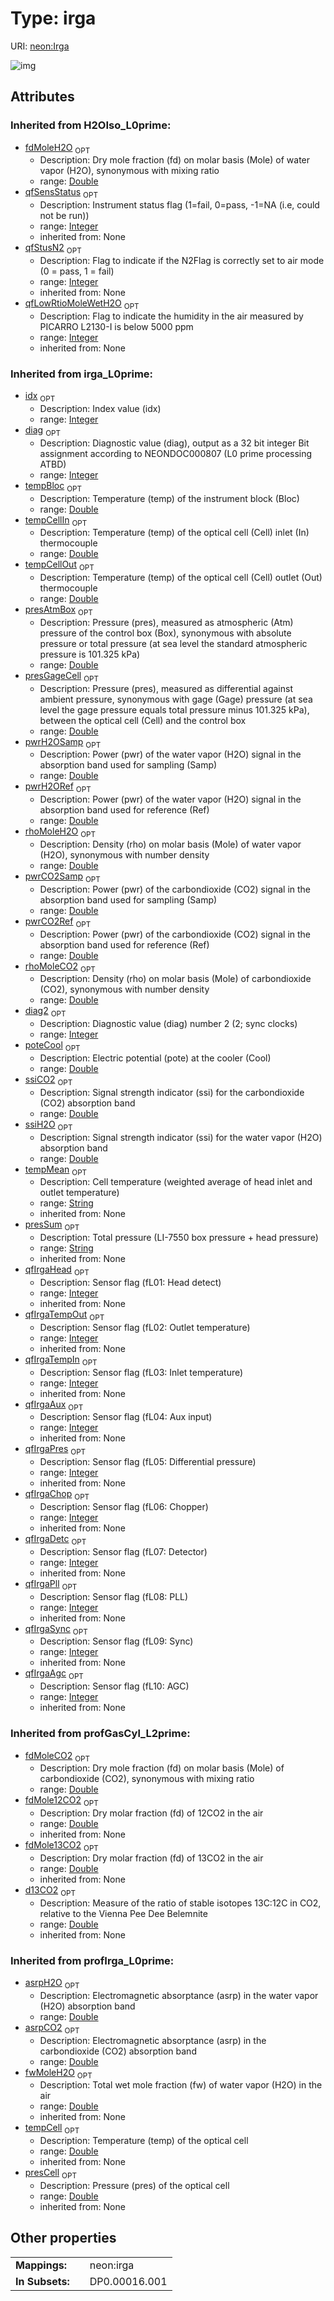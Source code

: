 
# Type: irga




URI: [neon:Irga](https://data.neonscience.org/Irga)


![img](http://yuml.me/diagram/nofunky;dir:TB/class/)

## Attributes


### Inherited from H2OIso_L0prime:

 * [fdMoleH2O](fdMoleH2O.md)  <sub>OPT</sub>
    * Description: Dry mole fraction (fd) on molar basis (Mole) of water vapor (H2O), synonymous with mixing ratio
    * range: [Double](types/Double.md)
 * [qfSensStatus](qfSensStatus.md)  <sub>OPT</sub>
    * Description: Instrument status flag  (1=fail, 0=pass, -1=NA (i.e, could not be run))
    * range: [Integer](types/Integer.md)
    * inherited from: None
 * [qfStusN2](qfStusN2.md)  <sub>OPT</sub>
    * Description: Flag to indicate if the N2Flag is correctly set to air mode (0 = pass, 1 = fail)
    * range: [Integer](types/Integer.md)
    * inherited from: None
 * [qfLowRtioMoleWetH2O](qfLowRtioMoleWetH2O.md)  <sub>OPT</sub>
    * Description: Flag to indicate the humidity in the air measured by PICARRO L2130-I is below 5000 ppm
    * range: [Integer](types/Integer.md)
    * inherited from: None

### Inherited from irga_L0prime:

 * [idx](idx.md)  <sub>OPT</sub>
    * Description: Index value (idx)
    * range: [Integer](types/Integer.md)
 * [diag](diag.md)  <sub>OPT</sub>
    * Description: Diagnostic value (diag), output as a 32 bit integer Bit assignment according to NEONDOC000807 (L0 prime processing ATBD)
    * range: [Integer](types/Integer.md)
 * [tempBloc](tempBloc.md)  <sub>OPT</sub>
    * Description: Temperature (temp) of the instrument block (Bloc)
    * range: [Double](types/Double.md)
 * [tempCellIn](tempCellIn.md)  <sub>OPT</sub>
    * Description: Temperature (temp) of the optical cell (Cell) inlet (In) thermocouple
    * range: [Double](types/Double.md)
 * [tempCellOut](tempCellOut.md)  <sub>OPT</sub>
    * Description: Temperature (temp) of the optical cell (Cell) outlet (Out) thermocouple
    * range: [Double](types/Double.md)
 * [presAtmBox](presAtmBox.md)  <sub>OPT</sub>
    * Description: Pressure (pres), measured as atmospheric (Atm) pressure of the control box (Box), synonymous with absolute pressure or total pressure (at sea level the standard atmospheric pressure is 101.325 kPa)
    * range: [Double](types/Double.md)
 * [presGageCell](presGageCell.md)  <sub>OPT</sub>
    * Description: Pressure (pres), measured as differential against ambient pressure, synonymous with gage (Gage) pressure (at sea level the gage pressure equals total pressure minus 101.325 kPa), between the optical cell (Cell) and the control box
    * range: [Double](types/Double.md)
 * [pwrH2OSamp](pwrH2OSamp.md)  <sub>OPT</sub>
    * Description: Power (pwr) of the water vapor (H2O) signal in the absorption band used for sampling (Samp)
    * range: [Double](types/Double.md)
 * [pwrH2ORef](pwrH2ORef.md)  <sub>OPT</sub>
    * Description: Power (pwr) of the water vapor (H2O) signal in the absorption band used for reference (Ref)
    * range: [Double](types/Double.md)
 * [rhoMoleH2O](rhoMoleH2O.md)  <sub>OPT</sub>
    * Description: Density (rho) on molar basis (Mole) of water vapor (H2O), synonymous with number density
    * range: [Double](types/Double.md)
 * [pwrCO2Samp](pwrCO2Samp.md)  <sub>OPT</sub>
    * Description: Power (pwr) of the carbondioxide (CO2) signal in the absorption band used for sampling (Samp)
    * range: [Double](types/Double.md)
 * [pwrCO2Ref](pwrCO2Ref.md)  <sub>OPT</sub>
    * Description: Power (pwr) of the carbondioxide (CO2) signal in the absorption band used for reference (Ref)
    * range: [Double](types/Double.md)
 * [rhoMoleCO2](rhoMoleCO2.md)  <sub>OPT</sub>
    * Description: Density (rho) on molar basis (Mole) of carbondioxide (CO2), synonymous with number density
    * range: [Double](types/Double.md)
 * [diag2](diag2.md)  <sub>OPT</sub>
    * Description: Diagnostic value (diag) number 2 (2; sync clocks)
    * range: [Integer](types/Integer.md)
 * [poteCool](poteCool.md)  <sub>OPT</sub>
    * Description: Electric potential (pote) at the cooler (Cool)
    * range: [Double](types/Double.md)
 * [ssiCO2](ssiCO2.md)  <sub>OPT</sub>
    * Description: Signal strength indicator (ssi) for the carbondioxide (CO2) absorption band
    * range: [Double](types/Double.md)
 * [ssiH2O](ssiH2O.md)  <sub>OPT</sub>
    * Description: Signal strength indicator (ssi) for the water vapor (H2O) absorption band
    * range: [Double](types/Double.md)
 * [tempMean](tempMean.md)  <sub>OPT</sub>
    * Description: Cell temperature (weighted average of head inlet and outlet temperature)
    * range: [String](types/String.md)
    * inherited from: None
 * [presSum](presSum.md)  <sub>OPT</sub>
    * Description: Total pressure (LI-7550 box pressure + head pressure)
    * range: [String](types/String.md)
    * inherited from: None
 * [qfIrgaHead](qfIrgaHead.md)  <sub>OPT</sub>
    * Description: Sensor flag (fL01: Head detect)
    * range: [Integer](types/Integer.md)
    * inherited from: None
 * [qfIrgaTempOut](qfIrgaTempOut.md)  <sub>OPT</sub>
    * Description: Sensor flag (fL02: Outlet temperature)
    * range: [Integer](types/Integer.md)
    * inherited from: None
 * [qfIrgaTempIn](qfIrgaTempIn.md)  <sub>OPT</sub>
    * Description: Sensor flag (fL03: Inlet temperature)
    * range: [Integer](types/Integer.md)
    * inherited from: None
 * [qfIrgaAux](qfIrgaAux.md)  <sub>OPT</sub>
    * Description: Sensor flag (fL04: Aux input)
    * range: [Integer](types/Integer.md)
    * inherited from: None
 * [qfIrgaPres](qfIrgaPres.md)  <sub>OPT</sub>
    * Description: Sensor flag (fL05: Differential pressure)
    * range: [Integer](types/Integer.md)
    * inherited from: None
 * [qfIrgaChop](qfIrgaChop.md)  <sub>OPT</sub>
    * Description: Sensor flag (fL06: Chopper)
    * range: [Integer](types/Integer.md)
    * inherited from: None
 * [qfIrgaDetc](qfIrgaDetc.md)  <sub>OPT</sub>
    * Description: Sensor flag (fL07: Detector)
    * range: [Integer](types/Integer.md)
    * inherited from: None
 * [qfIrgaPll](qfIrgaPll.md)  <sub>OPT</sub>
    * Description: Sensor flag (fL08: PLL)
    * range: [Integer](types/Integer.md)
    * inherited from: None
 * [qfIrgaSync](qfIrgaSync.md)  <sub>OPT</sub>
    * Description: Sensor flag (fL09: Sync)
    * range: [Integer](types/Integer.md)
    * inherited from: None
 * [qfIrgaAgc](qfIrgaAgc.md)  <sub>OPT</sub>
    * Description: Sensor flag (fL10: AGC)
    * range: [Integer](types/Integer.md)
    * inherited from: None

### Inherited from profGasCyl_L2prime:

 * [fdMoleCO2](fdMoleCO2.md)  <sub>OPT</sub>
    * Description: Dry mole fraction (fd) on molar basis (Mole) of carbondioxide (CO2), synonymous with mixing ratio
    * range: [Double](types/Double.md)
 * [fdMole12CO2](fdMole12CO2.md)  <sub>OPT</sub>
    * Description: Dry molar fraction (fd) of 12CO2 in the air
    * range: [Double](types/Double.md)
    * inherited from: None
 * [fdMole13CO2](fdMole13CO2.md)  <sub>OPT</sub>
    * Description: Dry molar fraction (fd) of 13CO2 in the air
    * range: [Double](types/Double.md)
    * inherited from: None
 * [d13CO2](d13CO2.md)  <sub>OPT</sub>
    * Description: Measure of the ratio of stable isotopes 13C:12C in CO2, relative to the Vienna Pee Dee Belemnite
    * range: [Double](types/Double.md)
    * inherited from: None

### Inherited from profIrga_L0prime:

 * [asrpH2O](asrpH2O.md)  <sub>OPT</sub>
    * Description: Electromagnetic absorptance (asrp) in the water vapor (H2O) absorption band
    * range: [Double](types/Double.md)
 * [asrpCO2](asrpCO2.md)  <sub>OPT</sub>
    * Description: Electromagnetic absorptance (asrp) in the carbondioxide (CO2) absorption band
    * range: [Double](types/Double.md)
 * [fwMoleH2O](fwMoleH2O.md)  <sub>OPT</sub>
    * Description: Total wet mole fraction (fw) of water vapor (H2O) in the air
    * range: [Double](types/Double.md)
    * inherited from: None
 * [tempCell](tempCell.md)  <sub>OPT</sub>
    * Description: Temperature (temp) of the optical cell
    * range: [Double](types/Double.md)
    * inherited from: None
 * [presCell](presCell.md)  <sub>OPT</sub>
    * Description: Pressure (pres) of the optical cell
    * range: [Double](types/Double.md)
    * inherited from: None

## Other properties

|  |  |  |
| --- | --- | --- |
| **Mappings:** | | neon:irga |
| **In Subsets:** | | DP0.00016.001 |

